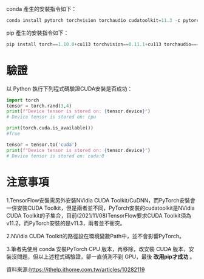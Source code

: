 conda 產生的安裝指令如下：

```js 
conda install pytorch torchvision torchaudio cudatoolkit=11.3 -c pytorch
```

pip 產生的安裝指令如下：

```js 
pip install torch==1.10.0+cu113 torchvision==0.11.1+cu113 torchaudio===0.10.0+cu113 -f https://download.pytorch.org/whl/cu113/torch_stable.html
```
# 驗證

以 Python 執行下列程式碼驗證CUDA安裝是否成功：
```Python
import torch
tensor = torch.rand(3,4)
print(f"Device tensor is stored on: {tensor.device}")
# Device tensor is stored on: cpu

print(torch.cuda.is_available())
#True

tensor = tensor.to('cuda')
print(f"Device tensor is stored on: {tensor.device}")
# Device tensor is stored on: cuda:0
```
# 注意事項

1.TensorFlow安裝需另外安裝NVidia CUDA Toolkit/CuDNN，而PyTorch安裝會一併安裝CUDA Toolkit，但是兩者並不同，PyTorch安裝的cudatoolkit是NVidia CUDA Toolkit的子集合，目前(2021/11/08)TensorFlow要求CUDA Toolkit須為v11.2，而PyTorch安裝的是v11.3，兩者並不衝突。

2.NVidia CUDA Toolkit的路徑設在環境變數Path中，並不會影響PyTorch。

3.筆者先使用 conda 安裝PyTorch CPU 版本，再移除，改安裝 CUDA 版本，安裝沒問題，但以上述程式碼驗證，卻一直偵測不到 GPU，最後 **改用pip才成功** 。

資料來源:https://ithelp.ithome.com.tw/articles/10282119
